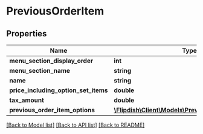 # PreviousOrderItem

## Properties
Name | Type | Description | Notes
------------ | ------------- | ------------- | -------------
**menu_section_display_order** | **int** |  | [optional] 
**menu_section_name** | **string** |  | [optional] 
**name** | **string** |  | [optional] 
**price_including_option_set_items** | **double** |  | [optional] 
**tax_amount** | **double** |  | [optional] 
**previous_order_item_options** | [**\Flipdish\\Client\Models\PreviousOrderItemOption[]**](PreviousOrderItemOption.md) |  | [optional] 

[[Back to Model list]](../README.md#documentation-for-models) [[Back to API list]](../README.md#documentation-for-api-endpoints) [[Back to README]](../README.md)


